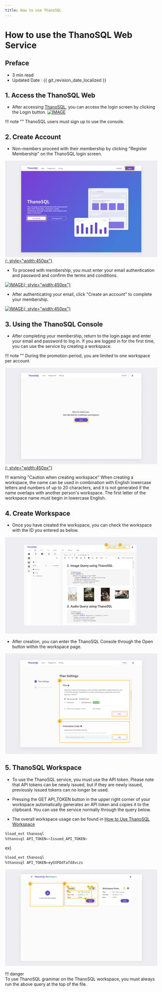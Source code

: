 ```yaml
---
title: How to use ThanoSQL
---
```


# **How to use the ThanoSQL Web Service**

## Preface

- 3 min read
- Updated Date : {{ git_revision_date_localized }}

## **1. Access the ThanoSQL Web**

- After accessing [ThanoSQL](https://www.thanosql.ai/en), you can access the login screen by clicking the Login button.
[![IMAGE](/en/img/getting_started/img0.png)](/en/img/getting_started/img0.png)

!!! note ""
      ThanoSQL users must sign up to use the console.

## **2. Create Account**

- Non-members proceed with their membership by clicking "Register Membership" on the ThanoSQL login screen.

[![IMAGE](/en/img/getting_started/img1.png){: style="width:450px"}](/en/img/getting_started/img1.png)

- To proceed with membership, you must enter your email authentication and password and confirm the terms and conditions.

[![IMAGE](/en/img/getting_started/img2.png){: style="width:450px"}](/en/img/getting_started/img2.png)

- After authenticating your email, click "Create an account" to complete your membership.

[![IMAGE](/en/img/getting_started/signup_complete.png){: style="width:450px"}](/en/img/getting_started/signup_complete.png)

## **3. Using the ThanoSQL Console**

- After completing your membership, return to the login page and enter your email and password to log in. If you are logged in for the first time, you can use the service by creating a workspace.

!!! note ""
      During the promotion period, you are limited to one workspace per account.

[![IMAGE](/en/img/getting_started/img3.png){: style="width:450px"}](/en/img/getting_started/img3.png)

!!! warning "Caution when creating workspace"
      When creating a workspace, the name can be used in combination with English lowercase letters and numbers of up to 20 characters, and it is not generated if the name overlaps with another person's workspace. The first letter of the workspace name must begin in lowercase English.

## **4. Create Workspace**

- Once you have created the workspace, you can check the workspace with the ID you entered as below.

[![IMAGE](/en/img/getting_started/img7.png)](/en/img/getting_started/img7.png)

- After creation, you can enter the ThanoSQL Console through the Open button within the workspace page.

[![IMAGE](/img/getting_started/img4.png)](/img/getting_started/img4.png)

## **5. ThanoSQL Workspace**

- To use the ThanoSQL service, you must use the API token. Please note that API tokens can be newly issued, but if they are newly issued, previously issued tokens can no longer be used.

- Pressing the GET API_TOKEN button in the upper right corner of your workspace automatically generates an API token and copies it to the clipboard. You can use the service normally through the query below.

- The overall workspace usage can be found in [How to Use ThanoSQL Workspace](/en/getting_started/hello_ThanoSQL/)

```sql
%load_ext thanosql
%thanosql API_TOKEN=<Issued_API_TOKEN>
```

ex)

```sql
%load_ext thanosql
%thanosql API_TOKEN=eyGVFDdfafddvczs
```

[![IMAGE](/img/getting_started/img6.png)](/img/getting_started/img6.png)

!!! danger  
      To use ThanoSQL grammar on the ThanoSQL workspace, you must always run the above query at the top of the file.
